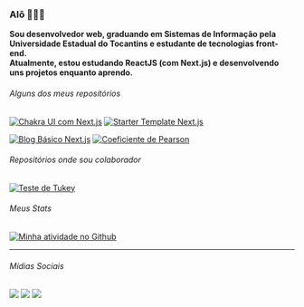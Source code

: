 ### Alô 👨🏾‍🚀

**Sou desenvolvedor web, graduando em Sistemas de Informação pela Universidade Estadual do Tocantins e estudante de tecnologias front-end.**   
**Atualmente, estou estudando ReactJS (com Next.js) e desenvolvendo uns projetos enquanto aprendo.**   


###### Alguns dos meus reposítórios   
[![Chakra UI com Next.js](https://github-readme-stats.vercel.app/api/pin/?username=igorlrnc&repo=chakra-ui-next-js)](https://github.com/igorlrnc/chakra-ui-next-js) [![Starter Template Next.js](https://github-readme-stats.vercel.app/api/pin/?username=igorlrnc&repo=starter-template-next-js)](https://github.com/igorlrnc/starter-template-next-js)

[![Blog Básico Next.js](https://github-readme-stats.vercel.app/api/pin/?username=igorlrnc&repo=blog-basico-next-js)](https://github.com/igorlrnc/blog-basico-next-js) [![Coeficiente de Pearson](https://github-readme-stats.vercel.app/api/pin/?username=igorlrnc&repo=coeficiente-pearson)](https://github.com/igorlrnc/coeficiente-pearson)


###### Repositórios onde sou colaborador
[![Teste de Tukey](https://github-readme-stats.vercel.app/api/pin/?username=tillduo&repo=teste_tukey)](https://github.com/tillduo/teste_tukey)      


###### Meus Stats
[![Minha atividade no Github](https://github-readme-stats.vercel.app/api?username=igorlrnc&show_icons=true&include_all_commits=true)](https://github.com/igorlrnc/github-readme-stats)    


---
###### Mídias Sociais
[<img src="https://img.shields.io/badge/twitter-%231DA1F2.svg?&style=for-the-badge&logo=twitter&logoColor=white" />](https://twitter.com/igorlrnco) [<img src="https://img.shields.io/badge/medium-%2312100E.svg?&style=for-the-badge&logo=medium&logoColor=white" />](https://medium.com/@theigorlourenco)  [<img src="https://img.shields.io/badge/linkedin-%230077B5.svg?&style=for-the-badge&logo=linkedin&logoColor=white" />](https://www.linkedin.com/in/igorlrnc/)
